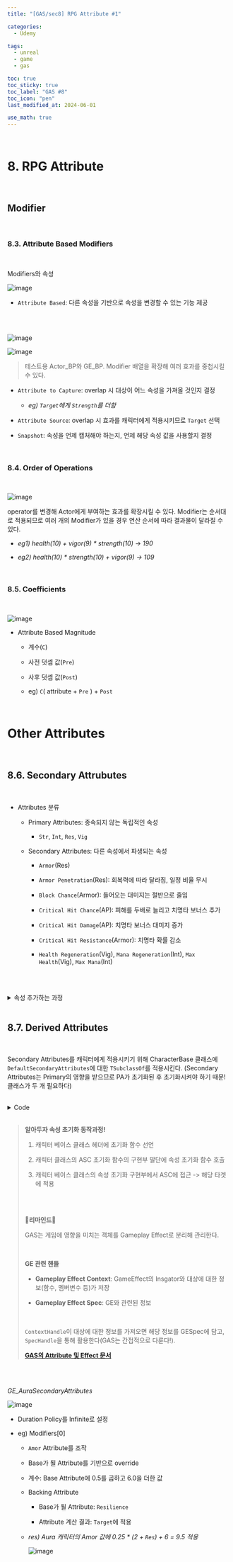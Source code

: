 ```yaml
---
title: "[GAS/sec8] RPG Attribute #1"

categories:
  - Udemy

tags:
  - unreal
  - game
  - gas

toc: true
toc_sticky: true
toc_label: "GAS #8"
toc_icon: "pen"
last_modified_at: 2024-06-01

use_math: true
---
```


<br>

# **8. RPG Attribute**

<br>

## **Modifier**

<br>

### **8.3. Attribute Based Modifiers**

<br>

Modifiers와 속성

![image](https://github.com/user-attachments/assets/47fe4fdd-207c-4fa4-9515-513dfb09a8b5)

*   `Attribute Based`: 다른 속성을 기반으로 속성을 변경할 수 있는 기능 제공

<br><br>

![image](https://github.com/user-attachments/assets/1cace783-c542-47d7-bf80-b86d32c1d099)

![image](https://github.com/user-attachments/assets/665ace20-5425-4cdd-9d06-9e5b93fc8bbd)

> 테스트용 Actor_BP와 GE_BP. Modifier 배열을 확장해 여러 효과를 중첩시킬 수 있다.

* `Attribute to Capture`: overlap 시 대상이 어느 속성을 가져올 것인지 결정
  
  * *eg) `Target`에게 `Strength`를 더함*

* `Attribute Source`: overlap 시 효과를 캐릭터에게 적용시키므로 `Target` 선택
  
* `Snapshot`: 속성을 언제 캡처해야 하는지, 언제 해당 속성 값을 사용할지 결정
  
<br>

### **8.4. Order of Operations**

<br>

![image](https://github.com/user-attachments/assets/60a0ecd3-6dd2-4a29-b1e0-3c75fd1f0803)

operator를 변경해 Actor에게 부여하는 효과를 확장시킬 수 있다. Modifier는 순서대로 적용되므로 여러 개의 Modifier가 있을 경우 연산 순서에 따라 결과물이 달라질 수 있다.

* *eg1) health(10) + vigor(9) * strength(10) -> 190*
  
* *eg2) health(10) * strength(10) + vigor(9) -> 109*

<br>

### **8.5. Coefficients**

<br>

![image](https://github.com/user-attachments/assets/4b8673db-d0ff-4eef-b565-7e35cb8633f6)


* Attribute Based Magnitude

  * 계수(`C`)

  * 사전 덧셈 값(`Pre`)

  * 사후 덧셈 값(`Post`)

  * eg) `C`( attribute + `Pre` ) + `Post`

<br>

# **Other Attributes**

<br>

## **8.6. Secondary Attrubutes**

<br>

* Attributes 분류

  * Primary Attributes: 종속되지 않는 독립적인 속성
  
    * `Str`, `Int`, `Res`, `Vig`

  * Secondary Attributes: 다른 속성에서 파생되는 속성

    * `Armor`(Res)

    * `Armor Penetration`(Res): 회복력에 따라 달라짐, 일정 비율 무시

    * `Block Chance`(Armor): 들어오는 대미지는 절반으로 줄임
  
    * `Critical Hit Chance`(AP): 피해를 두배로 늘리고 치명타 보너스 추가

    * `Critical Hit Damage`(AP): 치명타 보너스 대미지 증가

    * `Critical Hit Resistance`(Armor): 치명타 확률 감소 

    * `Health Regeneration`(Vig), `Mana Regeneration`(Int), `Max Health`(Vig), `Max Mana`(Int)

<br><br>

<details>
<summary>속성 추가하는 과정</summary>

  
```c++

/*
* AuraAttributeSet.h
*/

// 1. UPROPERTY와 속성, 속성 접근자 선던 (UPROPERTY에는 해당 속성에 대한 notify가 있어야 함)
UPROPERTY(BlueprintReadOnly, ReplicatedUsing = OnRep_Armor, Category = "Secondary Attributes")
FGameplayAttributeData Armor;
ATTRIBUTE_ACCESSORS(UAuraAttributeSet, Armor);

// 노티파이 함수 선언
UFUNCTION()
void OnRep_Armor(const FGameplayAttributeData& OldArmor) const;


/*
* AuraAttributeSet.cpp
*/
// 각 속성의 네트워크 복제 설정
DOREPLIFETIME_CONDITION_NOTIFY(UAuraAttributeSet, Armor, COND_None, REPNOTIFY_Always);

// 노티파이를 통해 다음 사항을 알릴 수 있음(새 속성 값, 이전 속성 값)
void UAuraAttributeSet::OnRep_Armor(const FGameplayAttributeData& OldArmor) const
{
	GAMEPLAYATTRIBUTE_REPNOTIFY(UAuraAttributeSet, Armor, OldArmor);
}

```

</details>

<br>

## **8.7. Derived Attributes**

<br>

Secondary Attributes를 캐릭터에게 적용시키기 위해 CharacterBase 클래스에 `DefaultSecondaryAttributes`에 대한 `TSubclassOf`를 적용시킨다. (Secondary Attributes는 Primary의 영향을 받으므로 PA가 초기화된 후 초기화시켜야 하기 때문! 클래스가 두 개 필요하다)

<br>

<details>
<summary>Code</summary>


``` c++
/*
* 1. AuraCharacterBase.h
*/
UPROPERTY(BlueprintReadOnly, EditAnywhere, Category="Attributes")
TSubclassOf<UGameplayEffect> DefaultPrimaryAttributes;

UPROPERTY(BlueprintReadOnly, EditAnywhere, Category="Attributes")
TSubclassOf<UGameplayEffect> DefaultSecondaryAttributes;


/*
* 2. AuraCharacter.cpp
*/ 
void AAuraCharacter::InitAbilityActorInfo()
{
	AAuraPlayerState* AuraPlayerState = GetPlayerState<AAuraPlayerState>();
	check(AuraPlayerState);
	
	AuraPlayerState->GetAbilitySystemComponent()->InitAbilityActorInfo(AuraPlayerState, this);

	// AuraPlayerState에 대한 AuraASC를 캐스트해 AbilityActorInfoSet를 호출 => 정상적으로 호출되었다면 잘 설정된 것임
	Cast<UAuraAbilitySystemComponent>(AuraPlayerState->GetAbilitySystemComponent())->AbilityActorInfoSet();
	
	AbilitySystemComponent = AuraPlayerState->GetAbilitySystemComponent();
	AttributeSet = AuraPlayerState->GetAttributeSet();

	if(AAuraPlayerController* AuraPlayerController = Cast<AAuraPlayerController>(GetController()))
	{
		if(AAuraHUD* AuraHUD = Cast<AAuraHUD>(AuraPlayerController->GetHUD()))
		{
			AuraHUD->InitOverlay(AuraPlayerController, AuraPlayerState, AbilitySystemComponent, AttributeSet);
		}

		// AuraController와 AuraHUD가 올바르게 캐스팅 된 이후 캐릭터의 속성을 불러옴
		InitializeDefaultAttrubutes();
	}
}

/*
*  3. AuraCharacterBase.cpp
*/
void AAuraCharacterBase::ApplyEffectToSelf(TSubclassOf<UGameplayEffect> GameplayEffectClass, float Level) const
{
	// GAS 및 DefaultSecondaryAttributes가 유효한지 확인
	check(IsValid(GetAbilitySystemComponent()));
	check(GameplayEffectClass);

	// MakeEffectContext() 함수를 통해 ContextHandle 생성
	const FGameplayEffectContextHandle ContextHandle = GetAbilitySystemComponent()->MakeEffectContext();

	// DefaultSecondaryAttributes의 핸들을 만듦
	const FGameplayEffectSpecHandle SpecHandle = GetAbilitySystemComponent()->MakeOutgoingSpec(GameplayEffectClass, Level, ContextHandle);

	// 대상(캐릭터의 GAS)에게 SpecHandle의 데이터 전달
	GetAbilitySystemComponent()->ApplyGameplayEffectSpecToTarget(*SpecHandle.Data.Get(), GetAbilitySystemComponent());
}

void AAuraCharacterBase::InitializeDefaultAttrubutes() const
{
	/* Primary Attributes와 Secondary Attributes를 한 번에 초기화 */
	ApplyEffectToSelf(DefaultPrimaryAttributes, 1.f);
	ApplyEffectToSelf(DefaultSecondaryAttributes, 1.f);
}
```

</details>

<br>

> 
> **알아두자 속성 초기화 동작과정!**
> 
> 1. 캐릭터 베이스 클래스 헤더에 초기화 함수 선언
> 
> 2. 캐릭터 클래스의 ASC 초기화 함수의 구현부 말단에 속성 초기화 함수 호출
> 
> 3. 캐릭터 베이스 클래스의 속성 초기화 구현부에서 ASC에 접근 -> 해당 타겟에 적용
> 
> <br><br>
>
> **🔔리마인드🔔**
> 
> GAS는 게임에 영향을 미치는 객체를 Gameplay Effect로 분리해 관리한다.
>
> <br>
> 
> **GE 관련 핸들**
> 
> * **Gameplay Effect Context**: GameEffect의 Insgator와 대상에 대한 정보(함수, 멤버변수 등)가 저장
> 
> * **Gameplay Effect Spec**: GE와 관련된 정보
> 
> <br>
> 
> `ContextHandle`이 대상에 대한 정보를 가져오면 해당 정보를 GESpec에 담고, `SpecHandle`을 통해 활용한다(GAS는 간접적으로 다룬다!).
>
> [**GAS의 Attribute 및 Effect 문서**](https://dev.epicgames.com/documentation/ko-kr/unreal-engine/gameplay-attributes-and-gameplay-effects-for-the-gameplay-ability-system-in-unreal-engine?application_version=5.0)

<br><br>

*GE_AuraSecondaryAttributes*

![image](https://github.com/user-attachments/assets/57196891-31bd-4b21-bf6b-abc5e8e4136b)

* Duration Policy를 Infinite로 설정

* eg) Modifiers[0]
  
  * `Amor` Attribute를 조작
  
  * Base가 될 Attribute를 기반으로 override
  
  * 계수: Base Attribute에 0.5를 곱하고 6.0을 더한 값
  
  * Backing Attribute
  
	* Base가 될 Attribute: `Resilience`
	
	* Attribute 계산 결과: `Target`에 적용

  * *res) Aura 캐릭터의 Amor 값에 0.25 * (2 + `Res`) + 6 = 9.5 적용*
  
  	![image](https://github.com/user-attachments/assets/41d5236b-2587-42ef-bf60-2a89217e88b2)
